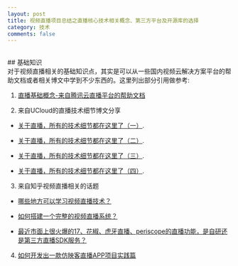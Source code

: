 ```yaml
---
layout: post
title: 视频直播项目总结之直播核心技术相关概念、第三方平台及开源库的选择
category: 技术
comments: false
---
```


<br/>
## 基础知识
<br/>
对于视频直播相关的基础知识点，其实是可以从一些国内视频云解决方案平台的帮助文档或者相关博文中学到不少东西的。这里列出部分引用做参考:

1. [直播基础概念-来自腾讯云直播平台的帮助文档](https://www.qcloud.com/document/product/454/7937)

2. 来自UCloud的直播技术细节博文分享

  * [关于直播，所有的技术细节都在这里了（一）](http://blog.ucloud.cn/archives/694).
  
  * [关于直播，所有的技术细节都在这里了（二）](http://blog.ucloud.cn/archives/699).
  
  * [关于直播，所有的技术细节都在这里了（三）](http://blog.ucloud.cn/archives/760).
  
  * [关于直播，所有的技术细节都在这里了（四）](http://blog.ucloud.cn/archives/796).

3. 来自知乎视频直播相关的话题

  * [哪些地方可以学习视频直播技术？](https://www.zhihu.com/question/23651189) 

  * [如何搭建一个完整的视频直播系统？](https://www.zhihu.com/question/42162310) 

  * [最近市面上很火爆的17、花椒、虎牙直播、periscope的直播功能，是自研还是第三方直播SDK服务？](https://www.zhihu.com/question/36076688/answer/101142263) 

4. [如何开发出一款仿映客直播APP项目实践篇](http://www.jianshu.com/p/b2674fc2ac35#)
<br/>

